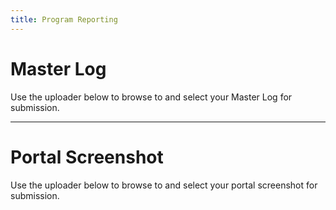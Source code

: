 ```yaml
---
title: Program Reporting
---
```


# Master Log
Use the uploader below to browse to and select your Master Log for submission.

<script src="https://csuchico.app.box.com/upload-widget/embed.js?folderID=61710546104&height=420&isDescriptionFieldShown=0&isEmailRequired=1&title=Submit%20File(s)%20to%20MasterLogs&token=iuw431kool6y4h78n6i3w5vmzaxx4gbb&width=385" type="text/javascript"></script>

----

# Portal Screenshot 
Use the uploader below to browse to and select your portal screenshot for submission.

<script src="https://csuchico.app.box.com/upload-widget/embed.js?folderID=61752628900&height=420&isDescriptionFieldShown=0&isEmailRequired=1&title=Submit%20File(s)%20to%20Portal_Screenshots&token=vadpgl41xf8cbahbw3dbe6v9qtqtj21o&width=385" type="text/javascript"></script>